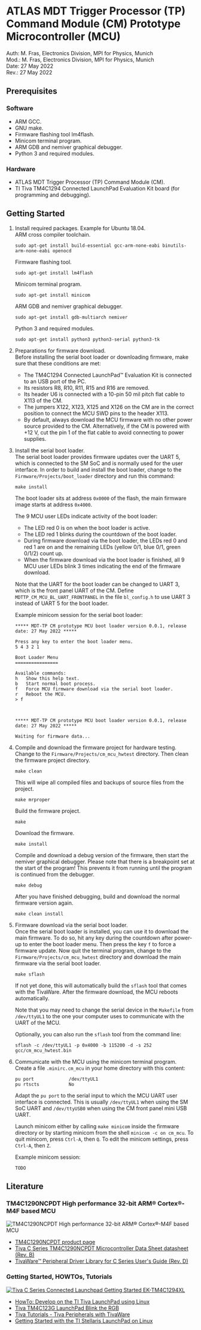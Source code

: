 # ATLAS MDT Trigger Processor (TP) Command Module (CM) Prototype Microcontroller (MCU)

Auth: M. Fras, Electronics Division, MPI for Physics, Munich  
Mod.: M. Fras, Electronics Division, MPI for Physics, Munich  
Date: 27 May 2022  
Rev.: 27 May 2022  



## Prerequisites

### Software

* ARM GCC.
* GNU make.
* Firmware flashing tool lm4flash.
* Minicom terminal program.
* ARM GDB and nemiver graphical debugger.
* Python 3 and required modules.



### Hardware

* ATLAS MDT Trigger Processor (TP) Command Module (CM).
* TI Tiva TM4C1294 Connected LaunchPad Evaluation Kit board (for programming
  and debugging).



## Getting Started

1. Install required packages. Example for Ubuntu 18.04.  
    ARM cross compiler toolchain.
    ```shell
    sudo apt-get install build-essential gcc-arm-none-eabi binutils-arm-none-eabi openocd
    ```
    Firmware flashing tool.
    ```shell
    sudo apt-get install lm4flash
    ```
    Minicom terminal program.
    ```shell
    sudo apt-get install minicom
    ```
    ARM GDB and nemiver graphical debugger.
    ```shell
    sudo apt-get install gdb-multiarch nemiver
    ```
    Python 3 and required modules.
    ```shell
    sudo apt-get install python3 python3-serial python3-tk
    ```

2. Preparations for firmware download.  
    Before installing the serial boot loader or downloading firmware, make sure
    that these conditions are met:
    * The TM4C1294 Connected LaunchPad™ Evaluation Kit is connected to an USB
      port of the PC.
    * Its resistors R8, R10, R11, R15 and R16 are removed.
    * Its header U6 is connected with a 10-pin 50 mil pitch flat cable to X113
      of the CM.
    * The jumpers X122, X123, X125 and X126 on the CM are in the correct
      position to connect the MCU SWD pins to the header X113.
    * By default, always download the MCU firmware with no other power source
      provided to the CM. Alternatively, if the CM is powered with +12 V, cut
      the pin 1 of the flat cable to avoid connecting to power supplies.

3. Install the serial boot loader.  
    The serial boot loader provides firmware updates over the UART 5, which is
    connected to the SM SoC and is normally used for the user interface. In
    order to build and install the boot loader, change to the
    ```Firmware/Projects/boot_loader``` directory and run this command:
    ```
    make install
    ```

    The boot loader sits at address ```0x0000``` of the flash, the main
    firmware image starts at address ```0x4000```.

    The 9 MCU user LEDs indicate activity of the boot loader:
    * The LED red 0 is on when the boot loader is active.
    * The LED red 1 blinks during the countdown of the boot loader.
    * During firmware download via the boot loader, the LEDs red 0 and red 1
      are on and the remaining LEDs (yellow 0/1, blue 0/1, green 0/1/2) count
      up.
    * When the firmware download via the boot loader is finished, all 9 MCU
      user LEDs blink 3 times indicating the end of the firmware download.

    Note that the UART for the boot loader can be changed to UART 3, which is
    the front panel UART of the CM. Define
    ```MDTTP_CM_MCU_BL_UART_FRONTPANEL``` in the file ```bl_config.h``` to use
    UART 3 instead of UART 5 for the boot loader.

    Example minicom session for the serial boot loader:
    ```
    ***** MDT-TP CM prototype MCU boot loader version 0.0.1, release date: 27 May 2022 *****

    Press any key to enter the boot loader menu.
    5 4 3 2 1

    Boot Loader Menu
    ================
    
    Available commands:
    h   Show this help text.
    b   Start normal boot process.
    f   Force MCU firmware download via the serial boot loader.
    r   Reboot the MCU.
    > f
    
    
    
    ***** MDT-TP CM prototype MCU boot loader version 0.0.1, release date: 27 May 2022 *****
    
    Waiting for firmware data...
    ```

4. Compile and download the firmware project for hardware testing.  
    Change to the ```Firmware/Projects/cm_mcu_hwtest``` directory. Then clean
    the firmware project directory.
    ```shell
    make clean
    ```
    This will wipe all compiled files and backups of source files from the
    project.
    ```shell
    make mrproper
    ```
    Build the firmware project.
    ```shell
    make
    ```
    Download the firmware.
    ```shell
    make install
    ```
    Compile and download a debug version of the firmware, then start the
    nemiver graphical debugger. Please note that there is a breakpoint set at
    the start of the program! This prevents it from running until the program
    is continued from the debugger.
    ```shell
    make debug
    ```
    After you have finished debugging, build and download the normal firmware
    version again.
    ```shell
    make clean install
    ```

5. Firmware download via the serial boot loader.  
    Once the serial boot loader is installed, you can use it to download the
    main firmware. To do so, hit any key during the countdown after power-up to
    enter the boot loader menu. Then press the key ```f``` to force a firmware
    update. Now quit the terminal program, change to the
    ```Firmware/Projects/cm_mcu_hwtest``` directory and download the main
    firmware via the serial boot loader.
    ```shell
    make sflash
    ```
    If not yet done, this will automatically build the ```sflash``` tool that
    comes with the TivaWare. After the firmware download, the MCU reboots
    automatically.

    Note that you may need to change the serial device in the ```Makefile```
    from ```/dev/ttyUL1``` to the one your computer uses to communicate with
    the UART of the MCU.

    Optionally, you can also run the ```sflash``` tool from the command line:
    ```shell
    sflash -c /dev/ttyUL1 -p 0x4000 -b 115200 -d -s 252 gcc/cm_mcu_hwtest.bin
    ```

6. Communicate with the MCU using the minicom terminal program.  
    Create a file ```.minirc.cm_mcu``` in your home directory with this
    content:
    ```
    pu port             /dev/ttyUL1
    pu rtscts           No
    ```
    Adapt the ```pu port``` to the serial input to which the MCU UART user
    interface is connected. This is usually ```/dev/ttyUL1``` when using the SM
    SoC UART and ```/dev/ttyUSB0``` when using the CM front panel mini USB
    UART.

    Launch minicom either by calling ```make minicom``` inside the firmware
    directory or by starting minicom from the shell ```minicom -c on cm_mcu```.
    To quit minicom, press ```Ctrl-A```, then ```Q```. To edit the minicom
    settings, press ```Ctrl-A```, then ```Z```.

    Example minicom session:
    ```
    TODO
    ```



## Literature

### TM4C1290NCPDT High performance 32-bit ARM® Cortex®-M4F based MCU

![TM4C1290NCPDT High performance 32-bit ARM® Cortex®-M4F based MCU](http://www.ti.com/graphics/folders/partimages/TM4C1290NCPDT.jpg)
* [TM4C1290NCPDT product page](http://www.ti.com/product/TM4C1290NCPDT)
* [Tiva C Series TM4C1290NCPDT Microcontroller Data Sheet datasheet (Rev. B)](http://www.ti.com/lit/ds/symlink/tm4c1290ncpdt.pdf)
* [TivaWare™ Peripheral Driver Library for C Series User's Guide (Rev. D)](http://www.ti.com/lit/ug/spmu298d/spmu298d.pdf)



### Getting Started, HOWTOs, Tutorials

[![Tiva C Series Connected Launchpad Getting Started EK-TM4C1294XL](https://img.youtube.com/vi/JpGNNCYjtFw/1.jpg)](https://www.youtube.com/watch?v=JpGNNCYjtFw "Tiva C Series Connected Launchpad Getting Started EK-TM4C1294XL")

* [HowTo: Develop on the TI Tiva LaunchPad using Linux](http://chrisrm.com/howto-develop-on-the-ti-tiva-launchpad-using-linux/)
* [Tiva TM4C123G LaunchPad Blink the RGB](https://processors.wiki.ti.com/index.php/Tiva_TM4C123G_LaunchPad_Blink_the_RGB)
* [Tiva Tutorials - Tiva Peripherals with TivaWare](https://sites.google.com/site/luiselectronicprojects/tutorials/tiva-tutorials)
* [Getting Started with the TI Stellaris LaunchPad on Linux](https://www.jann.cc/2012/12/11/getting_started_with_the_ti_stellaris_launchpad_on_linux.html)

